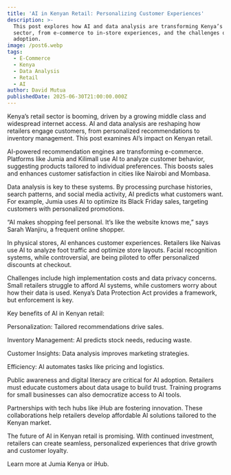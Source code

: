 ```yaml
---
title: 'AI in Kenyan Retail: Personalizing Customer Experiences'
description: >-
  This post explores how AI and data analysis are transforming Kenya’s retail
  sector, from e-commerce to in-store experiences, and the challenges of
  adoption.
image: /post6.webp
tags:
  - E-Commerce
  - Kenya
  - Data Analysis
  - Retail
  - AI
author: David Mutua
publishedDate: 2025-06-30T21:00:00.000Z
---
```


Kenya’s retail sector is booming, driven by a growing middle class and widespread internet access. AI and data analysis are reshaping how retailers engage customers, from personalized recommendations to inventory management. This post examines AI’s impact on Kenyan retail.

AI-powered recommendation engines are transforming e-commerce. Platforms like Jumia and Kilimall use AI to analyze customer behavior, suggesting products tailored to individual preferences. This boosts sales and enhances customer satisfaction in cities like Nairobi and Mombasa.

Data analysis is key to these systems. By processing purchase histories, search patterns, and social media activity, AI predicts what customers want. For example, Jumia uses AI to optimize its Black Friday sales, targeting customers with personalized promotions.

“AI makes shopping feel personal. It’s like the website knows me,” says Sarah Wanjiru, a frequent online shopper.

In physical stores, AI enhances customer experiences. Retailers like Naivas use AI to analyze foot traffic and optimize store layouts. Facial recognition systems, while controversial, are being piloted to offer personalized discounts at checkout.

Challenges include high implementation costs and data privacy concerns. Small retailers struggle to afford AI systems, while customers worry about how their data is used. Kenya’s Data Protection Act provides a framework, but enforcement is key.

Key benefits of AI in Kenyan retail:

Personalization: Tailored recommendations drive sales.

Inventory Management: AI predicts stock needs, reducing waste.

Customer Insights: Data analysis improves marketing strategies.

Efficiency: AI automates tasks like pricing and logistics.

Public awareness and digital literacy are critical for AI adoption. Retailers must educate customers about data usage to build trust. Training programs for small businesses can also democratize access to AI tools.

Partnerships with tech hubs like iHub are fostering innovation. These collaborations help retailers develop affordable AI solutions tailored to the Kenyan market.

The future of AI in Kenyan retail is promising. With continued investment, retailers can create seamless, personalized experiences that drive growth and customer loyalty.

Learn more at Jumia Kenya or iHub.
